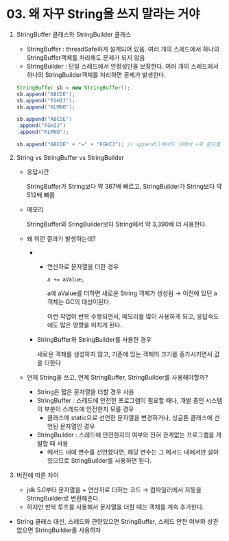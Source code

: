 # 03. 왜 자꾸 String을 쓰지 말라는 거야

1. StringBuffer 클래스와 StringBuilder 클래스
    - StringBuffer : threadSafe하게 설계되어 있음. 여러 개의 스레드에서 하나의 StringBuffer객체를 처리해도 문제가 되지 않음
    - StringBuilder : 단일 스레드에서 안정성만을 보장한다. 여러 개의 스레드에서 하나의  StringBuilder객체를 처리하면 문제가 발생한다.
    
    ```java
    StringBuffer sb = new StringBuffer();
    sb.append("ABCDE");
    sb.append("FGHIJ");
    sb.append("KLMNO");
    
    sb.append("ABCDE")
    .append("FGHIJ")
    .append("KLMNO");
    
    sb.append("ABCDE" + "=" + "FGHIJ"); // append()메서드 내에서 +로 문자열 더하지 말자
    ```
    
2. String vs StringBuffer vs StringBuilder
    - 응답시간
        
        StringBuffer가 String보다 약 367배 빠르고, StringBuilder가 String보다 약 512배 빠름
        
    - 메모리
        
        StringBuffer와 SringBuilder보다 String에서 약 3,390배 더 사용한다.
        
    - 왜 이런 결과가 발생하는데?
        - + 연산자로 문자열을 더한 경우
            
            `a += aValue;`
            
             a에 aValue를 더하면 새로운 String 객체가 생성됨 → 이전에 있던 a 객체는 GC의 대상이된다.
            
            이런 작업이 반복 수행되면서, 메모리를 많이 사용하게 되고, 응답속도에도 많은 영향을 미치게 된다.
            
        - StringBuffer와 StringBuilder를 사용한 경우
            
            새로운 객체를 생성하지 않고, 기존에 있는 객체의 크기를 증가시키면서 값을 더한다
            
    - 언제 String을 쓰고, 언제 StringBuffer, StringBuilder를 사용해야할까?
        - String은 짧은 문자열을 더할 경우 사용
        - StringBuffer : 스레드에 안전한 프로그램이 필요할 때나, 개발 중인 시스템의 부분이 스레드에 안전한지 모를 경우
            - 클래스에 static으로 선언한 문자열을 변경하거나, 싱글톤 클래스에 선언된 문자열인 경우
        - StringBuilder : 스레드에 안전한지의 여부와 전혀 관계없는 프로그램을 개발할 때 사용
            - 메서드 내에 변수를 선언했다면, 해당 변수는 그 메서드 내에서만 살아있으므로 StringBuilder를 사용하면 된다.
            
3. 버전에 따른 차이
    - jdk 5.0부터 문자열을 + 연산자로 더하는 코드 → 컴파일러에서 자동을 StringBuilder로 변환해준다.
    - 하지만 반복 루프를 사용해서 문자열을 더할 때는 객체를 계속 추가한다.

- String 클래스 대신, 스레드와 관련있으면 StringBuffer, 스레드 안전 여부와 상관 없으면 StringBuilder를 사용하자
